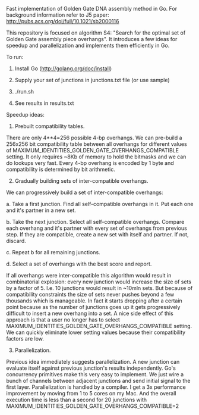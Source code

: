 Fast implementation of Golden Gate DNA assembly method in Go. 
For background information refer to J5 paper: http://pubs.acs.org/doi/full/10.1021/sb2000116

This repository is focused on algorithm S4: "Search for the optimal set of Golden Gate assembly piece overhangs". It introduces a few ideas for speedup and parallelization and implements them efficiently in Go.

To run:

1) Install Go (http://golang.org/doc/install)

2) Supply your set of junctions in junctions.txt file (or use sample)

3) ./run.sh

4) See results in results.txt

Speedup ideas:

1) Prebuilt compatibility tables.

There are only 4**4=256 possible 4-bp overhangs. We can pre-build a 256x256 bit compatibility table between all overhangs for different values of MAXIMUM_IDENTITIES_GOLDEN_GATE_OVERHANGS_COMPATIBLE setting. It only requires ~8Kb of memory to hold the bitmasks and we can do lookups very fast. 
Every 4-bp overhang is encoded by 1 byte and compatibility is determined by bit arithmetic.

2) Gradually building sets of inter-compatible overhangs.

We can progressively build a set of inter-compatible overhangs: 

a. Take a first junction. Find all self-compatible overhangs in it. Put each one and it's partner in a new set.

b. Take the next junction. Select all self-compatible overhangs. Compare each overhang and it's partner with every set of overhangs from previous step. If they are compatible, create a new set with itself and partner. If not, discard.

c. Repeat b for all remaining junctions.

d. Select a set of overhangs with the best score and report.

If all overhangs were inter-compatible this algorithm would result in combinatorial explosion: every new junction would increase the size of sets by a factor of 5. I.e. 10 junctions would result in ~10mln sets. But because of compatibility constraints the size of sets never pushes beyond a few thousands which is manageable. In fact it starts dropping after a certain point because as the number of junctions goes up it gets progressively difficult to insert a new overhang into a set. 
A nice side effect of this approach is that a user no longer has to select MAXIMUM_IDENTITIES_GOLDEN_GATE_OVERHANGS_COMPATIBLE setting. We can quickly eliminate lower setting values because their compatibility factors are low.

3) Parallelization.

Previous idea immediately suggests parallelization. A new junction can evaluate itself against previous junction's results independently. Go's concurrency primitives make this very easy to implement. We just wire a bunch of channels between adjacent junctions and send initial signal to the first layer. Parallelization is handled by a compiler. I get a 3x performance improvement by moving from 1 to 5 cores on my Mac. And the overall execution time is less than a second for 20 junctions with MAXIMUM_IDENTITIES_GOLDEN_GATE_OVERHANGS_COMPATIBLE=2
